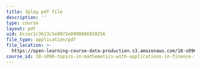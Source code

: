 ```yaml
---
title: 3play pdf file
description: ''
type: course
layout: pdf
uid: 6ccec1c3613c5e9072e0908088920256
file_type: application/pdf
file_location: >-
  https://open-learning-course-data-production.s3.amazonaws.com/18-s096-topics-in-mathematics-with-applications-in-finance-fall-2013/6ccec1c3613c5e9072e0908088920256_f9XFM8YLccg.pdf
course_id: 18-s096-topics-in-mathematics-with-applications-in-finance-fall-2013
---
```

